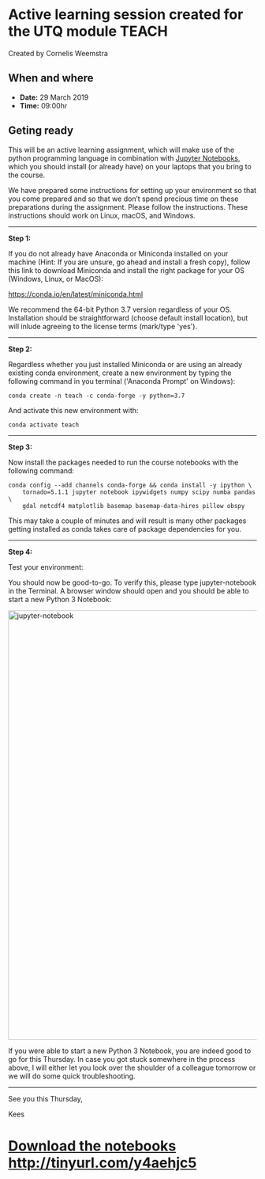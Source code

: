# Active learning session created for the UTQ module TEACH
Created by Cornelis Weemstra

## When and where

- **Date:** 29 March 2019
- **Time:** 09:00hr

## Geting ready

This will be an active learning assignment, which will make use of the python programming language in combination with [Jupyter Notebooks](https://jupyter.org/), which you should install (or already have) on your laptops that you bring to the course.

We have prepared some instructions for setting up your environment so that you come prepared and so that we don’t spend precious time on these preparations during the assignment. Please follow the instructions. These instructions should work on Linux, macOS, and Windows.



---
**Step 1:**

If you do not already have Anaconda or Miniconda installed on your machine (Hint: If you are unsure, go ahead and install a fresh copy), follow this link to download Miniconda and install the right package for your OS (Windows, Linux, or MacOS): 

https://conda.io/en/latest/miniconda.html

We recommend the 64-bit Python 3.7 version regardless of your OS. Installation should be straightforward (choose default install location), but will inlude agreeing to the license terms (mark/type 'yes').



---
**Step 2:**

Regardless whether you just installed Miniconda or are using an already existing conda environment, create a new environment by typing the following command in you terminal ('Anaconda Prompt' on Windows):

```shell
conda create -n teach -c conda-forge -y python=3.7
```

And activate this new environment with:

```shell
conda activate teach
```


---
**Step 3:**

Now install the packages needed to run the course notebooks with the following command:

```shell
conda config --add channels conda-forge && conda install -y ipython \
    tornado=5.1.1 jupyter notebook ipywidgets numpy scipy numba pandas \
    gdal netcdf4 matplotlib basemap basemap-data-hires pillow obspy
```
This may take a couple of minutes and will result is many other packages getting installed as conda takes care of package dependencies for you.



---
**Step 4:**

Test your environment:

You should now be good-to-go. To verify this, please type jupyter-notebook in the Terminal. A browser window should open and you should be able to start a new Python 3 Notebook:

<img width="868" alt="jupyter-notebook" src="https://user-images.githubusercontent.com/54576788/63766573-c0331400-c8cb-11e9-9195-19d71528258a.png">

If you were able to start a new Python 3 Notebook, you are indeed good to go for this Thursday. In case you got stuck somewhere in the process above, I will either let you look over the shoulder of a colleague tomorrow or we will do some quick troubleshooting. 


---


See you this Thursday,

Kees

# [Download the notebooks](http://tinyurl.com/y4aehjc5) http://tinyurl.com/y4aehjc5
